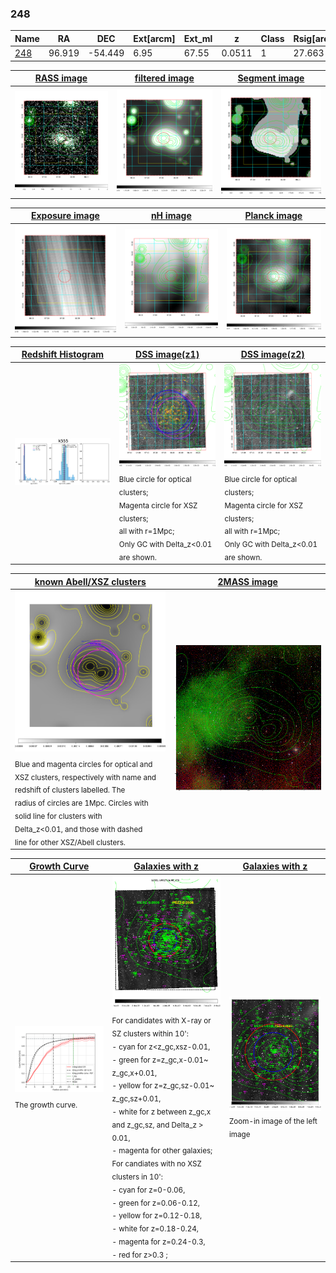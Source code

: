 <div STYLE="page-break-after: always;"></div>

### 248

|Name          |RA          |DEC      | Ext[arcm] | Ext_ml | z    | Class| Rsig[arcmin] | CRsig[c/s] | CR500[c/s] | R500[Mpc] |L500[erg/s]|F500[erg/s/cm^2]| M500[Msun]|Tx[keV]|beta|GC(XSZ,Delta_z<0.01)| GC(OPT,Delta_z<0.01)|GC|alias|
|--------------|------------|------------|---|---|-----------|--------|------|------|----|----|----|----|----|----|----|----|----|----|---|
|[248](script/248.md)     | 96.919       | -54.449       | 6.95    | 67.55   | 0.0511 | 1   | 27.663 |0.959 |0.896 |0.951 |9.665e+43 |1.563e-11 |2.567e+14 |3.893 |0.797 |-, |Wen, |-, |k555|

|[RASS image](../image/248/248_img.pdf)|[filtered image](../image/248/248_fil.pdf)|[Segment image](../image/248/248_seg.pdf)|
|-------------------|--------------------|-------------------|
| <img src="../image/248/248_img.png" width="300">  | <img src="../image/248/248_fil.png" width="300">   | <img src="../image/248/248_seg.png" width="300">  |

|[Exposure image](../image/248/248_mex.pdf)| [nH image](../image/248/248_nh.pdf)| [Planck image](../image/248/248_p.pdf)|
|-------------------|--------------------|-------------------|
|<img src="../image/248/248_mex.png" width="300">   | <img src="../image/248/248_nh.png" width="300">    | <img src="../image/248/248_p.png" width="300"> |

|[Redshift Histogram](../image/248/248_zg.pdf) | [DSS image(z1)](../image/248/248_dss_z1.pdf)      |  [DSS image(z2)](../image/248/248_dss_z2.pdf)    |
|-------------------|--------------------|-------------------|
|<img src="../image/248/248_zg.png" width="300"> |<img src="../image/248/248_dss_z1.png" width="300"> <sub><br>Blue circle for optical clusters; <br>Magenta circle for XSZ clusters; <br>all with r=1Mpc; <br>Only GC with Delta_z<0.01 are shown. </sub>| <img src="../image/248/248_dss_z2.png" width="300"><sub><br>Blue circle for optical clusters; <br>Magenta circle for XSZ clusters; <br>all with r=1Mpc; <br>Only GC with Delta_z<0.01 are shown. </sub> |

|[known Abell/XSZ clusters](../image/248/248_m.pdf) | [2MASS image](../image/248/248_2mass.pdf)      |
|-------------------|-------------------|
|<img src=../image/248/248_m.png width="300"> <sub><br>Blue and magenta circles for optical and <br>XSZ clusters, respectively with name and <br>redshift of clusters labelled. The <br>radius of circles are 1Mpc. Circles with <br>solid line for clusters with <br>Delta_z<0.01, and those with dashed <br>line for other XSZ/Abell clusters.        </sub>|<img src="../image/248/248_2mass.png" width="300">  |

|[Growth Curve](../image/248/248_gca_all.png) |[Galaxies with z](../image/248/248_opt_ned.pdf) |[Galaxies with z](../image/248/248_opt_ned_zoom.pdf) |
|-------------------|-------------------|-------------------|
| <img src="../image/248/248_gca_all.png" width="300"> <sub><br>The growth curve.</sub>| <img src=../image/248/248_opt_ned.png width="300"> <br><sub> For candidates with X-ray or SZ clusters within 10': <br> - cyan for z<z_gc,xsz-0.01, <br> - green for z=z_gc,x-0.01~ z_gc,x+0.01, <br> - yellow for z=z_gc,sz-0.01~ z_gc,sz+0.01, <br> - white for z between z_gc,x and z_gc,sz, and Delta_z > 0.01, <br> - magenta for other galaxies; <br>For candiates with no XSZ clusters in 10': <br> - cyan for z=0-0.06, <br> - green for z=0.06-0.12, <br> - yellow for z=0.12-0.18, <br> - white for z=0.18-0.24, <br> - magenta for z=0.24-0.3, <br> - red for z>0.3 ;  </sub>|<img src=../image/248/248_opt_ned_zoom.png width="300">  <br><sub> Zoom-in image of the left image</sub>|




